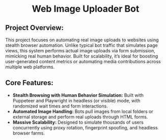 <h1 align="center">Web Image Uploader Bot</h1>

## Project Overview:

This project focuses on automating real image uploads to websites using stealth browser automation. Unlike typical bot traffic that simulates page views, this system performs actual image uploads via form submission, mimicking real human behavior. Built for scalability, it’s ideal for boosting user-generated content metrics or automating media contributions across multiple web platforms.

## Core Features:
- **Stealth Browsing with Human Behavior Simulation:** Built with Puppeteer and Playwright in headless (or visible) mode, with randomized wait times and form interactions.
- **Automated Image Handling:** Bots pull images from local folders or external storage and perform real uploads through HTML forms.
- **Massive Scalability:** Designed to simulate thousands of users concurrently using proxy rotation, fingerprint spoofing, and headless browser farms.
